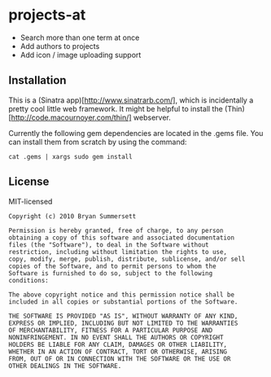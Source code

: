 # projects-at

* Search more than one term at once
* Add authors to projects
* Add icon / image uploading support

## Installation

This is a (Sinatra app)[http://www.sinatrarb.com/], which is incidentally a pretty
cool little web framework. It might be helpful to install the (Thin)[http://code.macournoyer.com/thin/]
webserver. 

Currently the following gem dependencies are located in the .gems file. You can
install them from scratch by using the command:

    cat .gems | xargs sudo gem install
  
## License
MIT-licensed

    Copyright (c) 2010 Bryan Summersett
    
    Permission is hereby granted, free of charge, to any person
    obtaining a copy of this software and associated documentation
    files (the "Software"), to deal in the Software without
    restriction, including without limitation the rights to use,
    copy, modify, merge, publish, distribute, sublicense, and/or sell
    copies of the Software, and to permit persons to whom the
    Software is furnished to do so, subject to the following
    conditions:
    
    The above copyright notice and this permission notice shall be
    included in all copies or substantial portions of the Software.
    
    THE SOFTWARE IS PROVIDED "AS IS", WITHOUT WARRANTY OF ANY KIND,
    EXPRESS OR IMPLIED, INCLUDING BUT NOT LIMITED TO THE WARRANTIES
    OF MERCHANTABILITY, FITNESS FOR A PARTICULAR PURPOSE AND
    NONINFRINGEMENT. IN NO EVENT SHALL THE AUTHORS OR COPYRIGHT
    HOLDERS BE LIABLE FOR ANY CLAIM, DAMAGES OR OTHER LIABILITY,
    WHETHER IN AN ACTION OF CONTRACT, TORT OR OTHERWISE, ARISING
    FROM, OUT OF OR IN CONNECTION WITH THE SOFTWARE OR THE USE OR
    OTHER DEALINGS IN THE SOFTWARE.
 

